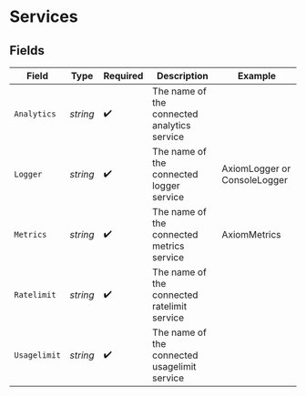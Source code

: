 # Services


## Fields

| Field                                        | Type                                         | Required                                     | Description                                  | Example                                      |
| -------------------------------------------- | -------------------------------------------- | -------------------------------------------- | -------------------------------------------- | -------------------------------------------- |
| `Analytics`                                  | *string*                                     | :heavy_check_mark:                           | The name of the connected analytics service  |                                              |
| `Logger`                                     | *string*                                     | :heavy_check_mark:                           | The name of the connected logger service     | AxiomLogger or ConsoleLogger                 |
| `Metrics`                                    | *string*                                     | :heavy_check_mark:                           | The name of the connected metrics service    | AxiomMetrics                                 |
| `Ratelimit`                                  | *string*                                     | :heavy_check_mark:                           | The name of the connected ratelimit service  |                                              |
| `Usagelimit`                                 | *string*                                     | :heavy_check_mark:                           | The name of the connected usagelimit service |                                              |